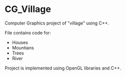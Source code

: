 # CG_Village

Computer Graphics project of "village" using C++.

File contains code for:
  - Houses
  - Mountians
  - Trees
  - River

Project is implemented using OpenGL libraries and C++.
